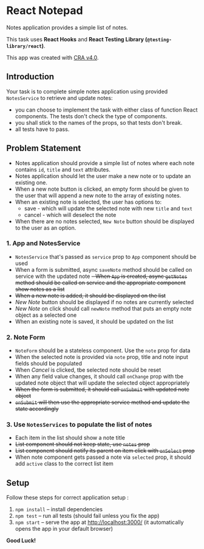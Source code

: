 # React Notepad

Notes application provides a simple list of notes.

This task uses **React Hooks** and **React Testing Library (`@testing-library/react`)**.

This app was created with [CRA v4.0](https://github.com/facebook/create-react-app).



## Introduction

Your task is to complete simple notes application using provided `NotesService` to retrieve and update notes:
- you can choose to implement the task with either class of function React components. The tests don't check the type of components.
- you shall stick to the names of the props, so that tests don't break.
- all tests have to pass.

## Problem Statement

- Notes application should provide a simple list of notes where each note contains `id`, `title` and `text` attributes.
- Notes application should let the user make a new note or to update an existing one.
- When a new note button is clicked, an empty form should be given to the user that will append a new note to the array of existing notes.
- When an existing note is selected, the user has options to:
  - save - which will update the selected note with new `title` and `text`
  - cancel - which will deselect the note
- When there are no notes selected, `New Note` button should be displayed to the user as an option.

### 1. App and NotesService

- `NotesService` that's passed as `service` prop to `App` component should be used
- When a form is submitted, async `saveNote` method should be called on service with the updated note
~~- When `App` is created, async `getNotes` method should be called on service and the appropriate component show notes as a list~~
- ~~When a new note is added, it should be displayed on the list~~
- *New Note* button should be displayed if no notes are currently selected
- *New Note* on click should call `newNote` method that puts an empty note object as a selected one
- When an existing note is saved, it should be updated on the list

### 2. Note Form

- `NoteForm` should be a stateless component. Use the `note` prop for data
- When the selected note is provided via `note` prop, title and note input fields should be populated
- When *Cancel* is clicked, tbe selected note should be reset
- When any field value changes, it should call `onChange` prop with tbe updated note object that will update the selected object appropriately
- ~~When the form is submitted, it should call `onSubmit` with updated note object~~
- ~~`onSubmit` will then use the appropriate service method and update the state accordingly~~

### 3. Use `NotesServices` to populate the list of notes

- Each item in the list should show a note title
- ~~List component should not keep state, use `notes` prop~~
- ~~List component should notify its parent on item click with `onSelect` prop~~
- When note component gets passed a note via `selected` prop, it should add `active` class to the correct list item

## Setup
Follow these steps for correct application setup :

1. `npm install` – install dependencies
2. `npm test` – run all tests (should fail unless you fix the app)
3. `npm start` – serve the app at [http://localhost:3000/](http://localhost:3000/) (it automatically opens the app in your default browser)

**Good Luck!**

